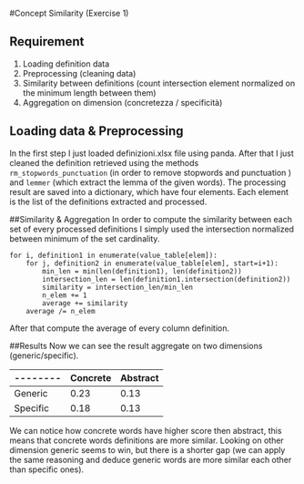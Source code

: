 #Concept Similarity (Exercise 1)

## Requirement
1. Loading definition data
2. Preprocessing (cleaning data)
3. Similarity between definitions (count intersection element normalized on the minimum length between them)
4. Aggregation on dimension (concretezza / specificità)

## Loading data & Preprocessing
In the first step I just loaded definizioni.xlsx file using panda.
After that I just cleaned the definition retrieved using the methods ```rm_stopwords_punctuation``` 
(in order to remove stopwords and punctuation ) and ```lemmer```  (which extract the lemma of the given words).
The processing result are saved into a dictionary, which have four elements. Each element is the list of the definitions
extracted and processed.

##Similarity & Aggregation
In order to compute the similarity between each set of every processed definitions I simply used the 
intersection normalized between minimum of the set cardinality.
```
for i, definition1 in enumerate(value_table[elem]):
    for j, definition2 in enumerate(value_table[elem], start=i+1):
        min_len = min(len(definition1), len(definition2))
        intersection_len = len(definition1.intersection(definition2))
        similarity = intersection_len/min_len
        n_elem += 1
        average += similarity
    average /= n_elem
```
After that compute the average of every column definition.

##Results
Now we can see the result aggregate on two dimensions (generic/specific).

| -------- | Concrete | Abstract |
| ---------| -------- | -------- |
| Generic  |   0.23   |   0.13   |
| Specific |   0.18   |   0.13   |

We can notice how concrete words have higher score then abstract, this means that concrete words definitions are more similar.
Looking on other dimension generic seems to win, but there is a shorter gap (we can apply the same reasoning and
deduce generic words are more similar each other than specific ones).
